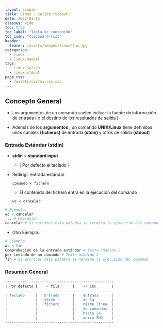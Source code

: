 ```yaml
---
layout: single
title: Linux - Salida (Stdout)
date: 2022-01-12
classes: wide
toc: true
toc_label: "Tabla de contenido"
toc_icon: "clipboard-list"
header:
  teaser: /assets/images/linux/tux.jpg
categories:
  - linux
  - linux-manual
tags:
  - linux-salida
  - linux-stdout
page_css: 
  - /assets/css/mi-css.css
---
```


## Concepto General

* Los argumentos de un comando suelen indicar la fuente de información de entrada ( o el destino de los resultados de salida )

* Además de los **argumentos** , un comando **UNIX/Linux** tiene definidos unos canales **(ficheros)** de entrada **(stdin)** y otros de salida **(stdout)**

### Entrada Estándar (stdin)

* **stdin** = **standard input**
  
  * ( Por defecto el teclado )

* Redirigir entrada estándar

  ``comando < fichero``

  * El contenido del fichero entra en la ejecución del comando

  ``wc < cancelar``

```bash
# Ejemplo: 
wc < cancelar
... # Ejecución 
cancelar # Si escribes esta palabra se termina la ejecución del comando 
```

* Otro Ejemplo:

```bash
# Ejemplo: 
wc < fin
Comprobación de la entrada estándar # Texto añadido 1
por teclado de un comando # Texto añadido 2
fin # Si escribes esta palabra se termina la ejecución del comando 
```

### Resumen General

```bash
--------------------------------------------------
| Por defecto |    < file      |    << END       |
--------------------------------------------------
| Teclado     |   Entrada      |    Entrada      |
|             |   desde        |    en la        |
|             |   fichero      |    misma línea  |
|             |                |    de comandos  |
|             |                |    hasta la     |
|             |                |    marca END    |
--------------------------------------------------       
```
